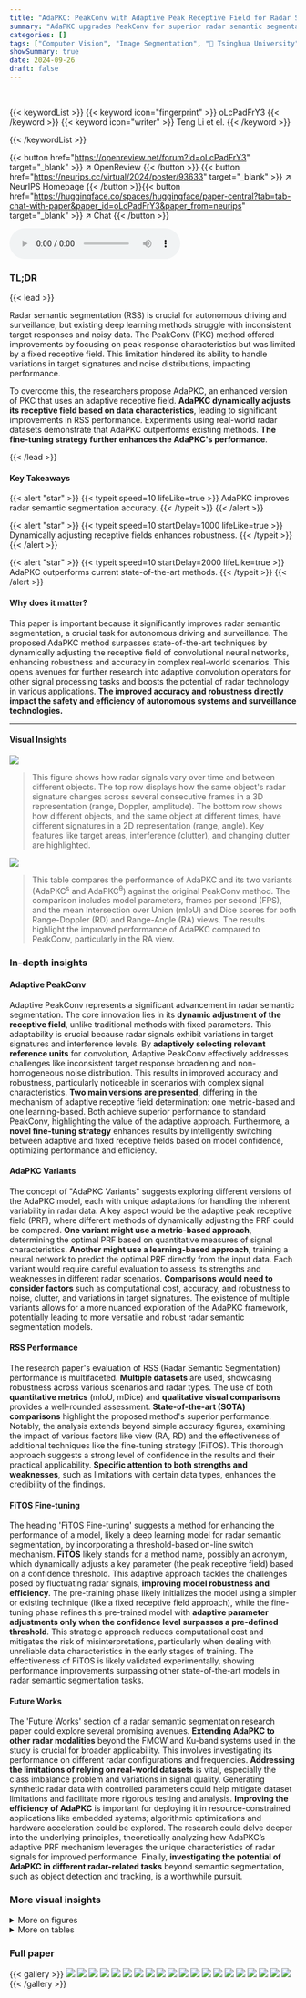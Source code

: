 ```yaml
---
title: "AdaPKC: PeakConv with Adaptive Peak Receptive Field for Radar Semantic Segmentation"
summary: "AdaPKC upgrades PeakConv for superior radar semantic segmentation by dynamically adjusting its receptive field, outperforming current state-of-the-art methods."
categories: []
tags: ["Computer Vision", "Image Segmentation", "🏢 Tsinghua University",]
showSummary: true
date: 2024-09-26
draft: false
---
```


<br>

{{< keywordList >}}
{{< keyword icon="fingerprint" >}} oLcPadFrY3 {{< /keyword >}}
{{< keyword icon="writer" >}} Teng Li et el. {{< /keyword >}}
 
{{< /keywordList >}}

{{< button href="https://openreview.net/forum?id=oLcPadFrY3" target="_blank" >}}
↗ OpenReview
{{< /button >}}
{{< button href="https://neurips.cc/virtual/2024/poster/93633" target="_blank" >}}
↗ NeurIPS Homepage
{{< /button >}}{{< button href="https://huggingface.co/spaces/huggingface/paper-central?tab=tab-chat-with-paper&paper_id=oLcPadFrY3&paper_from=neurips" target="_blank" >}}
↗ Chat
{{< /button >}}



<audio controls>
    <source src="https://ai-paper-reviewer.com/oLcPadFrY3/podcast.wav" type="audio/wav">
    Your browser does not support the audio element.
</audio>


### TL;DR


{{< lead >}}

Radar semantic segmentation (RSS) is crucial for autonomous driving and surveillance, but existing deep learning methods struggle with inconsistent target responses and noisy data.  The PeakConv (PKC) method offered improvements by focusing on peak response characteristics but was limited by a fixed receptive field. This limitation hindered its ability to handle variations in target signatures and noise distributions, impacting performance. 



To overcome this, the researchers propose AdaPKC, an enhanced version of PKC that uses an adaptive receptive field.  **AdaPKC dynamically adjusts its receptive field based on data characteristics**, leading to significant improvements in RSS performance.  Experiments using real-world radar datasets demonstrate that AdaPKC outperforms existing methods. **The fine-tuning strategy further enhances the AdaPKC's performance**.

{{< /lead >}}


#### Key Takeaways

{{< alert "star" >}}
{{< typeit speed=10 lifeLike=true >}} AdaPKC improves radar semantic segmentation accuracy. {{< /typeit >}}
{{< /alert >}}

{{< alert "star" >}}
{{< typeit speed=10 startDelay=1000 lifeLike=true >}} Dynamically adjusting receptive fields enhances robustness. {{< /typeit >}}
{{< /alert >}}

{{< alert "star" >}}
{{< typeit speed=10 startDelay=2000 lifeLike=true >}} AdaPKC outperforms current state-of-the-art methods. {{< /typeit >}}
{{< /alert >}}

#### Why does it matter?
This paper is important because it significantly improves radar semantic segmentation, a crucial task for autonomous driving and surveillance.  The proposed AdaPKC method surpasses state-of-the-art techniques by dynamically adjusting the receptive field of convolutional neural networks, enhancing robustness and accuracy in complex real-world scenarios.  This opens avenues for further research into adaptive convolution operators for other signal processing tasks and boosts the potential of radar technology in various applications. **The improved accuracy and robustness directly impact the safety and efficiency of autonomous systems and surveillance technologies.**

------
#### Visual Insights



![](https://ai-paper-reviewer.com/oLcPadFrY3/figures_1_1.jpg)

> This figure shows how radar signals vary over time and between different objects.  The top row displays how the same object's radar signature changes across several consecutive frames in a 3D representation (range, Doppler, amplitude). The bottom row shows how different objects, and the same object at different times, have different signatures in a 2D representation (range, angle).  Key features like target areas, interference (clutter), and changing clutter are highlighted.





![](https://ai-paper-reviewer.com/oLcPadFrY3/tables_7_1.jpg)

> This table compares the performance of AdaPKC and its two variants (AdaPKC<sup>s</sup> and AdaPKC<sup>θ</sup>) against the original PeakConv method.  The comparison includes model parameters, frames per second (FPS), and the mean Intersection over Union (mIoU) and Dice scores for both Range-Doppler (RD) and Range-Angle (RA) views.  The results highlight the improved performance of AdaPKC compared to PeakConv, particularly in the RA view.





### In-depth insights


#### Adaptive PeakConv
Adaptive PeakConv represents a significant advancement in radar semantic segmentation.  The core innovation lies in its **dynamic adjustment of the receptive field**, unlike traditional methods with fixed parameters. This adaptability is crucial because radar signals exhibit variations in target signatures and interference levels.  By **adaptively selecting relevant reference units** for convolution, Adaptive PeakConv effectively addresses challenges like inconsistent target response broadening and non-homogeneous noise distribution.  This results in improved accuracy and robustness, particularly noticeable in scenarios with complex signal characteristics. **Two main versions are presented**, differing in the mechanism of adaptive receptive field determination: one metric-based and one learning-based. Both achieve superior performance to standard PeakConv, highlighting the value of the adaptive approach.  Furthermore, a **novel fine-tuning strategy** enhances results by intelligently switching between adaptive and fixed receptive fields based on model confidence, optimizing performance and efficiency.

#### AdaPKC Variants
The concept of "AdaPKC Variants" suggests exploring different versions of the AdaPKC model, each with unique adaptations for handling the inherent variability in radar data.  A key aspect would be the adaptive peak receptive field (PRF), where different methods of dynamically adjusting the PRF could be compared.  **One variant might use a metric-based approach**, determining the optimal PRF based on quantitative measures of signal characteristics. **Another might use a learning-based approach**, training a neural network to predict the optimal PRF directly from the input data.  Each variant would require careful evaluation to assess its strengths and weaknesses in different radar scenarios.  **Comparisons would need to consider factors** such as computational cost, accuracy, and robustness to noise, clutter, and variations in target signatures.  The existence of multiple variants allows for a more nuanced exploration of the AdaPKC framework, potentially leading to more versatile and robust radar semantic segmentation models.

#### RSS Performance
The research paper's evaluation of RSS (Radar Semantic Segmentation) performance is multifaceted.  **Multiple datasets** are used, showcasing robustness across various scenarios and radar types.  The use of both **quantitative metrics** (mIoU, mDice) and **qualitative visual comparisons** provides a well-rounded assessment.  **State-of-the-art (SOTA) comparisons** highlight the proposed method's superior performance. Notably, the analysis extends beyond simple accuracy figures, examining the impact of various factors like view (RA, RD) and the effectiveness of additional techniques like the fine-tuning strategy (FiTOS). This thorough approach suggests a strong level of confidence in the results and their practical applicability.  **Specific attention to both strengths and weaknesses**, such as limitations with certain data types, enhances the credibility of the findings.

#### FiTOS Fine-tuning
The heading 'FiTOS Fine-tuning' suggests a method for enhancing the performance of a model, likely a deep learning model for radar semantic segmentation, by incorporating a threshold-based on-line switch mechanism.  **FiTOS** likely stands for a method name, possibly an acronym, which dynamically adjusts a key parameter (the peak receptive field) based on a confidence threshold. This adaptive approach tackles the challenges posed by fluctuating radar signals, **improving model robustness and efficiency**.  The pre-training phase likely initializes the model using a simpler or existing technique (like a fixed receptive field approach), while the fine-tuning phase refines this pre-trained model with **adaptive parameter adjustments only when the confidence level surpasses a pre-defined threshold**. This strategic approach reduces computational cost and mitigates the risk of misinterpretations, particularly when dealing with unreliable data characteristics in the early stages of training. The effectiveness of FiTOS is likely validated experimentally, showing performance improvements surpassing other state-of-the-art models in radar semantic segmentation tasks.

#### Future Works
The 'Future Works' section of a radar semantic segmentation research paper could explore several promising avenues.  **Extending AdaPKC to other radar modalities** beyond the FMCW and Ku-band systems used in the study is crucial for broader applicability.  This involves investigating its performance on different radar configurations and frequencies.  **Addressing the limitations of relying on real-world datasets** is vital, especially the class imbalance problem and variations in signal quality.  Generating synthetic radar data with controlled parameters could help mitigate dataset limitations and facilitate more rigorous testing and analysis.  **Improving the efficiency of AdaPKC** is important for deploying it in resource-constrained applications like embedded systems; algorithmic optimizations and hardware acceleration could be explored.  The research could delve deeper into the underlying principles, theoretically analyzing how AdaPKC’s adaptive PRF mechanism leverages the unique characteristics of radar signals for improved performance.  Finally, **investigating the potential of AdaPKC in different radar-related tasks** beyond semantic segmentation, such as object detection and tracking, is a worthwhile pursuit.


### More visual insights

<details>
<summary>More on figures
</summary>


![](https://ai-paper-reviewer.com/oLcPadFrY3/figures_4_1.jpg)

> This figure shows the difference between the fixed Peak Receptive Field (PRF) used in the original PeakConv (PKC) and the adaptive PRF (AdaPRF) proposed in AdaPKC.  (a) illustrates the fixed PRF in PKC, showing a pre-defined set of reference units used for noise estimation around the central unit (CUT). (b) illustrates the AdaPRF estimation process, where multiple candidate PRFs are generated around the CUT, each with a different guard bandwidth. An estimation criterion is applied to these candidates to select the optimal AdaPRF for that specific CUT, adapting to the dynamic characteristics of radar signals.


![](https://ai-paper-reviewer.com/oLcPadFrY3/figures_5_1.jpg)

> This figure illustrates the adaptive peak receptive field (AdaPRF) mechanism in AdaPKC°.  Panel (a) shows an example of candidate PRFs with a quadruple guard bandwidth. Panel (b) details the network architecture used to estimate the optimal guard bandwidth, involving two parallel convolutional branches processing horizontal and vertical directions to estimate the optimal guard bandwidth for each cell.


![](https://ai-paper-reviewer.com/oLcPadFrY3/figures_9_1.jpg)

> This figure illustrates how the adaptive peak receptive field (AdaPRF) is estimated in the proposed AdaPKC method.  Panel (a) shows the fixed peak receptive field (PRF) used in the original PeakConv (PKC) method, where the size is determined by the reference bandwidth (bR) and the guard bandwidth (bG). Panel (b) details the AdaPKC's AdaPRF estimation process.  It starts by defining K candidate PRFs within a search space around each cell under test (CUT). Each candidate PRF is translated into a metric score using a correlation measure. Finally, the AdaPRF is selected based on these metric scores. This adaptive selection allows AdaPKC to better handle the varying characteristics of radar signals.


![](https://ai-paper-reviewer.com/oLcPadFrY3/figures_13_1.jpg)

> This figure shows the architecture of the AdaPKC-Net and AdaPKC⁰-Net models for multi-view radar semantic segmentation.  Both models utilize three encoding branches (RD, AD, and RA) to process multi-frame radar data from different perspectives.  The key difference between the two models lies in the AdaPKC block, which incorporates the proposed adaptive peak receptive field convolution. The figure details the flow of data through each branch, including max-pooling, 1x1 2D convolutions, and concatenation steps. A latent space encoder (LSE) integrates the features from the three branches, and subsequently, RD and RA decoders generate the final segmentation outputs for range-Doppler (RD) and range-azimuth (RA) views respectively. The AdaPKC block is highlighted, emphasizing its core role in the overall architecture.


![](https://ai-paper-reviewer.com/oLcPadFrY3/figures_13_2.jpg)

> This figure shows the difference between the fixed Peak Receptive Field (PRF) in the original PeakConv (PKC) and the adaptive PRF (AdaPRF) in the proposed AdaPKC.  (a) illustrates the fixed PRF of PKC, which uses a pre-defined area for reference units determined by reference bandwidth and guard bandwidth. (b) illustrates how AdaPKC adapts the PRF, showing the process of selecting an optimal PRF (AdaPRF) from K candidate PRFs for each Cell Under Test (CUT) using a metric score based on correlation.


![](https://ai-paper-reviewer.com/oLcPadFrY3/figures_14_1.jpg)

> This figure illustrates the adaptive peak receptive field (AdaPRF) mechanism in AdaPKC.  Panel (a) shows the fixed Peak Receptive Field (PRF) used in the original PeakConv (PKC) method, highlighting its fixed reference and guard bandwidths. Panel (b) details the AdaPKC's AdaPRF estimation, where multiple candidate PRFs are generated with varying guard bandwidths. These candidates are evaluated using a metric score, and the optimal PRF is selected based on these scores.


![](https://ai-paper-reviewer.com/oLcPadFrY3/figures_15_1.jpg)

> The figure shows the effect of different threshold values (τ) on the performance (mDice) of AdaPKC-NetFiT in both RD and RA views.  The optimal threshold values (τ=0.6 for RD view and τ=0.7 for RA view) are highlighted.  The results demonstrate that the proposed fine-tuning strategy significantly improves the performance of the model, exceeding that of AdaPKC-Net and PKCIn-Net, particularly in the RD view.


![](https://ai-paper-reviewer.com/oLcPadFrY3/figures_16_1.jpg)

> This figure illustrates the difference between the fixed PRF in PKC and the adaptive PRF (AdaPRF) in AdaPKC.  In (a), the fixed PRF of PKC is shown, where its size is determined by the reference bandwidth and guard bandwidth.  In (b), the AdaPKC process is illustrated.  AdaPKC begins by defining a search space of possible PRFs, evaluates them using a metric based on the correlation between the center unit and its candidate reference units, and selects the best PRF (AdaPRF) based on the highest metric score.


![](https://ai-paper-reviewer.com/oLcPadFrY3/figures_19_1.jpg)

> This figure shows the difference between the fixed Peak Receptive Field (PRF) in the original PeakConv (PKC) and the adaptive PRF (AdaPRF) proposed in AdaPKC.  The left side (a) illustrates the fixed PRF in PKC, where the area is defined by the reference bandwidth and guard bandwidth. The right side (b) shows the AdaPRF estimation process in AdaPKC, which involves defining candidate PRFs, converting them to metric scores, and selecting the best PRF based on these scores. This adaptive approach allows AdaPKC to better handle variations in target signatures and interference in radar signals.


![](https://ai-paper-reviewer.com/oLcPadFrY3/figures_20_1.jpg)

> This figure shows the Adaptive Peak Receptive Field (AdaPRF) mechanism of AdaPKC. (a) shows how PeakConv (PKC) defines its fixed Peak Receptive Field (PRF) using reference and guard bandwidths. (b) illustrates the AdaPKC's adaptive PRF estimation: It first defines a search space of candidate PRFs around the central unit. Then, it translates these PRFs into metric scores using a correlation measurement, and finally, selects the AdaPRF that best accounts for the target-interfering noise.


![](https://ai-paper-reviewer.com/oLcPadFrY3/figures_21_1.jpg)

> This figure shows how radar signals vary over time and between different objects. The top row shows how the same object's signal changes across frames in a 3D range-Doppler representation.  The bottom row shows how different objects appear in a 2D range-angle representation, along with how a single object changes across frames.  The colors and shapes highlight target areas and different types of interference.


![](https://ai-paper-reviewer.com/oLcPadFrY3/figures_22_1.jpg)

> This figure shows how radar signals vary over time and between different objects.  The top row displays a 3D representation of range, Doppler, and amplitude for a single object over multiple frames, illustrating how the target's signature changes. The bottom row uses a 2D range-angle representation to compare different objects within the same frame and the same object across multiple frames, highlighting variations in the signal and the presence of interference (clutter).  Different colors and shapes indicate targets, consistent clutter, and changing clutter.


![](https://ai-paper-reviewer.com/oLcPadFrY3/figures_22_2.jpg)

> This figure illustrates how the Adaptive Peak Receptive Field (AdaPRF) is estimated in the proposed AdaPKC method.  Panel (a) shows the fixed Peak Receptive Field (PRF) used in the original PeakConv (PKC) method, highlighting its fixed size determined by the reference and guard bandwidths (bR and bG). Panel (b) demonstrates the AdaPKC's adaptive approach.  It starts by defining K candidate PRFs around the center unit (CUT). Each candidate PRF is then evaluated using a metric score (ξk) which represents the correlation with the target signal and interference.  Finally, the AdaPKC selects the best-performing PRF based on these scores as the AdaPRF for that specific CUT.


</details>




<details>
<summary>More on tables
</summary>


![](https://ai-paper-reviewer.com/oLcPadFrY3/tables_8_1.jpg)
> This table presents the results of an experiment evaluating the impact of manually adjusting the PeakConv (PKC) receptive field (PRF) on radar semantic segmentation performance.  Different guard bandwidth values in the range dimension (bG) were tested while keeping the angle and Doppler guard bandwidths fixed at 1. The results demonstrate that manually adjusting the PRF can improve the performance compared to a fixed PRF but is less effective than the proposed adaptive method, AdaPKC.

![](https://ai-paper-reviewer.com/oLcPadFrY3/tables_8_2.jpg)
> This table compares the performance of AdaPKC and AdaPKC<sup>θ</sup> against the original PeakConv model.  It shows that both AdaPKC versions significantly improve upon PeakConv, particularly in the RA view, while maintaining comparable computational costs and inference speed. The results highlight AdaPKC's effectiveness in handling situations with ambiguous frequency responses.

![](https://ai-paper-reviewer.com/oLcPadFrY3/tables_8_3.jpg)
> This table compares the performance of AdaPKC and AdaPKC⁰ with PeakConv, showing the model parameters, frames per second, and mean IoU and Dice scores for both RD and RA views.  The superior performance of AdaPKC and AdaPKC⁰, particularly in the RA view, is highlighted.

![](https://ai-paper-reviewer.com/oLcPadFrY3/tables_8_4.jpg)
> This table compares the performance of AdaPKC and AdaPKC<sup>0</sup> with PeakConv in terms of mIoU, mDice, GMACs, and FPS on the CARRADA dataset.  It highlights the improved performance of AdaPKC models, especially in the RA view, with minimal increase in computational cost and speed.

![](https://ai-paper-reviewer.com/oLcPadFrY3/tables_8_5.jpg)
> This table compares the performance of different models on the KuRALS dataset for radar semantic segmentation.  It shows the model parameters, frames used, mean Intersection over Union (mIoU), and mean Dice score (mDice) for various models, including baselines and models using AdaPKC. The results demonstrate the improved performance of AdaPKC-based models in this specific application scenario.

![](https://ai-paper-reviewer.com/oLcPadFrY3/tables_17_1.jpg)
> This table compares the performance of AdaPKC and AdaPKC<sup>o</sup> with PeakConv on a workstation with an Intel(R) Xeon(R) Platinum 8255C CPU and a Tesla V100-SXM2 GPU.  The best and second-best results for mIoU and mDice are highlighted for both RD and RA views.  The number of parameters, frame rate, and GMACs are also provided for each model.

![](https://ai-paper-reviewer.com/oLcPadFrY3/tables_17_2.jpg)
> This table compares the performance of AdaPKC and AdaPKC<sup>o</sup> against the baseline PeakConv model.  It shows that both AdaPKC versions significantly improve upon PeakConv in terms of mIoU and mDice, especially in the RA view. The table also provides the number of parameters, frames per second (FPS), and GMACS (giga-multiply-accumulate operations per second) for each model, giving a comprehensive performance comparison.

![](https://ai-paper-reviewer.com/oLcPadFrY3/tables_18_1.jpg)
> This table presents the results of an experiment evaluating the impact of manually adjusting the Peak Receptive Field (PRF) in the PeakConv (PKC) method on radar semantic segmentation performance. It shows the mean Intersection over Union (mIoU) and mean Dice coefficient (mDice) for the RD and RA views with different guard bandwidth settings in the range dimension. The results demonstrate that manually adjusting the PRF can improve performance, but highlights the challenge and limitations of this manual approach.

![](https://ai-paper-reviewer.com/oLcPadFrY3/tables_19_1.jpg)
> This table compares the performance of AdaPKC and PeakConv models in terms of mIoU, mDice, GMACs, and FPS for both RD and RA views.  It highlights the improvement achieved by AdaPKC over PeakConv in terms of accuracy (mIoU and mDice) while maintaining a relatively similar computational cost (GMACS) and frames per second (FPS).  The results showcase AdaPKC's effectiveness in radar semantic segmentation.

![](https://ai-paper-reviewer.com/oLcPadFrY3/tables_20_1.jpg)
> This table compares the performance of AdaPKC and AdaPKC<sup>o</sup> with PeakConv on a workstation.  It shows the number of parameters, frame rate (FPS), and mIoU/mDice scores for RD and RA views.  The best and second-best results are highlighted.

![](https://ai-paper-reviewer.com/oLcPadFrY3/tables_22_1.jpg)
> This table compares the performance of AdaPKC and AdaPKC<sup>o</sup> with PeakConv on a workstation with an Intel(R) Xeon(R) Platinum 8255C CPU and a Tesla V100-SXM2 GPU.  The results show the number of parameters, frames per second (FPS), mean IoU (mIoU), and mean Dice coefficient (mDice) for each method in both RD and RA views.

</details>




### Full paper

{{< gallery >}}
<img src="https://ai-paper-reviewer.com/oLcPadFrY3/1.png" class="grid-w50 md:grid-w33 xl:grid-w25" />
<img src="https://ai-paper-reviewer.com/oLcPadFrY3/2.png" class="grid-w50 md:grid-w33 xl:grid-w25" />
<img src="https://ai-paper-reviewer.com/oLcPadFrY3/3.png" class="grid-w50 md:grid-w33 xl:grid-w25" />
<img src="https://ai-paper-reviewer.com/oLcPadFrY3/4.png" class="grid-w50 md:grid-w33 xl:grid-w25" />
<img src="https://ai-paper-reviewer.com/oLcPadFrY3/5.png" class="grid-w50 md:grid-w33 xl:grid-w25" />
<img src="https://ai-paper-reviewer.com/oLcPadFrY3/6.png" class="grid-w50 md:grid-w33 xl:grid-w25" />
<img src="https://ai-paper-reviewer.com/oLcPadFrY3/7.png" class="grid-w50 md:grid-w33 xl:grid-w25" />
<img src="https://ai-paper-reviewer.com/oLcPadFrY3/8.png" class="grid-w50 md:grid-w33 xl:grid-w25" />
<img src="https://ai-paper-reviewer.com/oLcPadFrY3/9.png" class="grid-w50 md:grid-w33 xl:grid-w25" />
<img src="https://ai-paper-reviewer.com/oLcPadFrY3/10.png" class="grid-w50 md:grid-w33 xl:grid-w25" />
<img src="https://ai-paper-reviewer.com/oLcPadFrY3/11.png" class="grid-w50 md:grid-w33 xl:grid-w25" />
<img src="https://ai-paper-reviewer.com/oLcPadFrY3/12.png" class="grid-w50 md:grid-w33 xl:grid-w25" />
<img src="https://ai-paper-reviewer.com/oLcPadFrY3/13.png" class="grid-w50 md:grid-w33 xl:grid-w25" />
<img src="https://ai-paper-reviewer.com/oLcPadFrY3/14.png" class="grid-w50 md:grid-w33 xl:grid-w25" />
<img src="https://ai-paper-reviewer.com/oLcPadFrY3/15.png" class="grid-w50 md:grid-w33 xl:grid-w25" />
<img src="https://ai-paper-reviewer.com/oLcPadFrY3/16.png" class="grid-w50 md:grid-w33 xl:grid-w25" />
<img src="https://ai-paper-reviewer.com/oLcPadFrY3/17.png" class="grid-w50 md:grid-w33 xl:grid-w25" />
<img src="https://ai-paper-reviewer.com/oLcPadFrY3/18.png" class="grid-w50 md:grid-w33 xl:grid-w25" />
<img src="https://ai-paper-reviewer.com/oLcPadFrY3/19.png" class="grid-w50 md:grid-w33 xl:grid-w25" />
<img src="https://ai-paper-reviewer.com/oLcPadFrY3/20.png" class="grid-w50 md:grid-w33 xl:grid-w25" />
{{< /gallery >}}